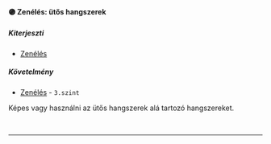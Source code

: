 #### 🟣 Zenélés: ütős hangszerek

##### Kiterjeszti
- [Zenélés](../kepzettsegek/zeneles.md)

##### Követelmény
- [Zenélés](../kepzettsegek/zeneles.md) - `3.szint`

Képes vagy használni az ütős hangszerek alá tartozó hangszereket.

<br />

---
